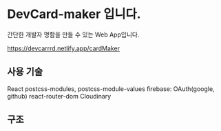 # DevCard-maker 입니다.

간단한 개발자 명함을 만들 수 있는 Web App입니다.

https://devcarrrd.netlify.app/cardMaker

## 사용 기술

React
postcss-modules, postcss-module-values
firebase: OAuth(google, github)
react-router-dom
Cloudinary

## 구조
